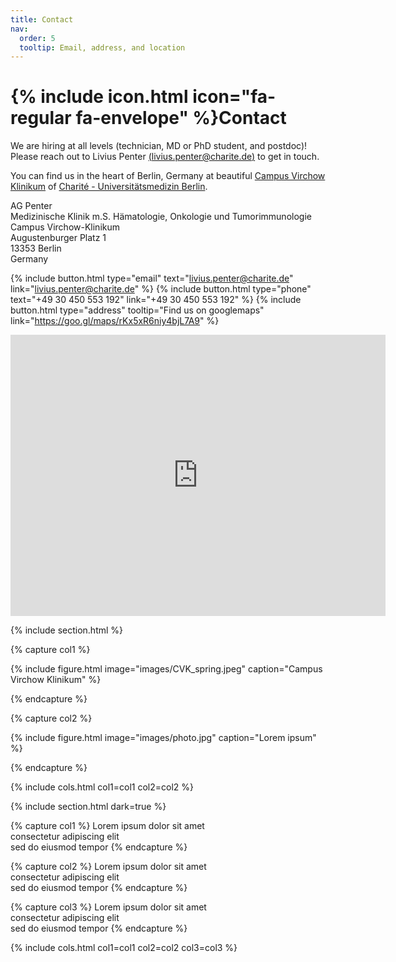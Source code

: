 ```yaml
---
title: Contact
nav:
  order: 5
  tooltip: Email, address, and location
---
```


# {% include icon.html icon="fa-regular fa-envelope" %}Contact

We are hiring at all levels (technician, MD or PhD student, and postdoc)! 
Please reach out to Livius Penter [(livius.penter@charite.de)](mailto:livius.penter@charite.de) to get in touch.

You can find us in the heart of Berlin, Germany at beautiful [Campus Virchow Klinikum](https://haema-onko-cvk.charite.de/) 
of [Charité - Universitätsmedizin Berlin](https://www.charite.de). 

AG Penter <br>
Medizinische Klinik m.S. Hämatologie, Onkologie und Tumorimmunologie<br>
Campus Virchow-Klinikum <br>
Augustenburger Platz 1<br>
13353 Berlin <br>
Germany

{%
  include button.html
  type="email"
  text="livius.penter@charite.de"
  link="livius.penter@charite.de"
%}
{%
  include button.html
  type="phone"
  text="+49 30 450 553 192"
  link="+49 30 450 553 192"
%}
{%
  include button.html
  type="address"
  tooltip="Find us on googlemaps"
  link="https://goo.gl/maps/rKx5xR6niy4bjL7A9"
%}

<iframe src="https://www.google.com/maps/embed?pb=!1m18!1m12!1m3!1d1586.317459022627!2d13.3442850192794!3d52.5417822486385!2m3!1f0!2f0!3f0!3m2!1i1024!2i768!4f13.1!3m3!1m2!1s0x47a8517966016ab1%3A0xb24e3e213b8bcc17!2sCharit%C3%A9%20Campus%20Virchow%20Clinic!5e0!3m2!1sen!2sus!4v1685825943258!5m2!1sen!2sus" width="600" height="450" style="border:0;" allowfullscreen="" loading="lazy" referrerpolicy="no-referrer-when-downgrade"></iframe>

{% include section.html %}

{% capture col1 %}

{%
  include figure.html
  image="images/CVK_spring.jpeg"
  caption="Campus Virchow Klinikum"
%}

{% endcapture %}

{% capture col2 %}

{%
  include figure.html
  image="images/photo.jpg"
  caption="Lorem ipsum"
%}

{% endcapture %}

{% include cols.html col1=col1 col2=col2 %}

{% include section.html dark=true %}

{% capture col1 %}
Lorem ipsum dolor sit amet  
consectetur adipiscing elit  
sed do eiusmod tempor
{% endcapture %}

{% capture col2 %}
Lorem ipsum dolor sit amet  
consectetur adipiscing elit  
sed do eiusmod tempor
{% endcapture %}

{% capture col3 %}
Lorem ipsum dolor sit amet  
consectetur adipiscing elit  
sed do eiusmod tempor
{% endcapture %}

{% include cols.html col1=col1 col2=col2 col3=col3 %}
